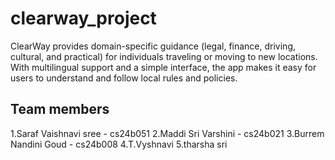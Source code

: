 # clearway_project
ClearWay provides domain-specific guidance (legal, finance, driving, cultural, and practical) for individuals traveling or moving to new locations. With multilingual support and a simple interface, the app makes it easy for users to understand and follow local rules and policies.

## Team members
  1.Saraf Vaishnavi sree  -  cs24b051
  2.Maddi Sri Varshini    -  cs24b021
  3.Burrem Nandini Goud   -  cs24b008
  4.T.Vyshnavi 
  5.tharsha sri
  
  ### 
